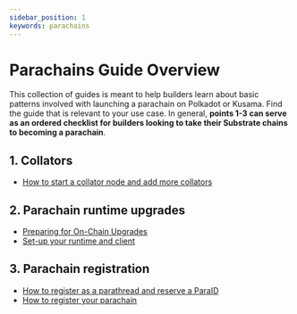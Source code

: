 ```yaml
---
sidebar_position: 1
keywords: parachains
---
```


# Parachains Guide Overview

This collection of guides is meant to help builders learn about basic patterns involved with
launching a parachain on
Polkadot or Kusama. Find the guide that is relevant to your use case. In general, **points 1-3 can serve as an ordered checklist for builders
looking to take their Substrate chains to becoming a parachain**.

## 1. Collators

- [How to start a collator node and add more collators](/docs/parachains/a-collators/start-collator-node)

## 2. Parachain runtime upgrades

- [Preparing for On-Chain Upgrades](/docs/parachains/b-runtime-upgrades/runtime-upgrades)
- [Set-up your runtime and client](/docs/parachains/b-runtime-upgrades/setup-runtime-and-client)

## 3. Parachain registration

- [How to register as a parathread and reserve a ParaID](/docs/parachains/c-registration/register-paraid)
- [How to register your parachain](/docs/parachains/c-registration/register-parachain)
